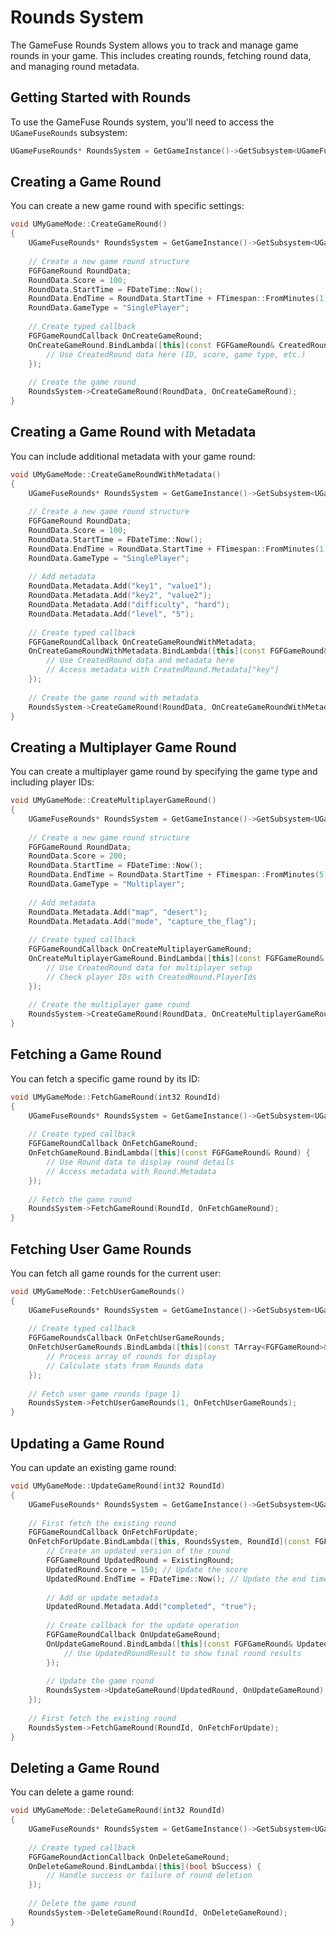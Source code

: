 # Rounds System

The GameFuse Rounds System allows you to track and manage game rounds in your game. This includes creating rounds, fetching round data, and managing round metadata.

## Getting Started with Rounds

To use the GameFuse Rounds system, you'll need to access the `UGameFuseRounds` subsystem:

```cpp
UGameFuseRounds* RoundsSystem = GetGameInstance()->GetSubsystem<UGameFuseRounds>();
```

## Creating a Game Round

You can create a new game round with specific settings:

```cpp
void UMyGameMode::CreateGameRound()
{
    UGameFuseRounds* RoundsSystem = GetGameInstance()->GetSubsystem<UGameFuseRounds>();
    
    // Create a new game round structure
    FGFGameRound RoundData;
    RoundData.Score = 100;
    RoundData.StartTime = FDateTime::Now();
    RoundData.EndTime = RoundData.StartTime + FTimespan::FromMinutes(1);
    RoundData.GameType = "SinglePlayer";
    
    // Create typed callback
    FGFGameRoundCallback OnCreateGameRound;
    OnCreateGameRound.BindLambda([this](const FGFGameRound& CreatedRound) {
        // Use CreatedRound data here (ID, score, game type, etc.)
    });
    
    // Create the game round
    RoundsSystem->CreateGameRound(RoundData, OnCreateGameRound);
}
```

## Creating a Game Round with Metadata

You can include additional metadata with your game round:

```cpp
void UMyGameMode::CreateGameRoundWithMetadata()
{
    UGameFuseRounds* RoundsSystem = GetGameInstance()->GetSubsystem<UGameFuseRounds>();
    
    // Create a new game round structure
    FGFGameRound RoundData;
    RoundData.Score = 100;
    RoundData.StartTime = FDateTime::Now();
    RoundData.EndTime = RoundData.StartTime + FTimespan::FromMinutes(1);
    RoundData.GameType = "SinglePlayer";
    
    // Add metadata
    RoundData.Metadata.Add("key1", "value1");
    RoundData.Metadata.Add("key2", "value2");
    RoundData.Metadata.Add("difficulty", "hard");
    RoundData.Metadata.Add("level", "5");
    
    // Create typed callback
    FGFGameRoundCallback OnCreateGameRoundWithMetadata;
    OnCreateGameRoundWithMetadata.BindLambda([this](const FGFGameRound& CreatedRound) {
        // Use CreatedRound data and metadata here
        // Access metadata with CreatedRound.Metadata["key"]
    });
    
    // Create the game round with metadata
    RoundsSystem->CreateGameRound(RoundData, OnCreateGameRoundWithMetadata);
}
```

## Creating a Multiplayer Game Round

You can create a multiplayer game round by specifying the game type and including player IDs:

```cpp
void UMyGameMode::CreateMultiplayerGameRound()
{
    UGameFuseRounds* RoundsSystem = GetGameInstance()->GetSubsystem<UGameFuseRounds>();
    
    // Create a new game round structure
    FGFGameRound RoundData;
    RoundData.Score = 200;
    RoundData.StartTime = FDateTime::Now();
    RoundData.EndTime = RoundData.StartTime + FTimespan::FromMinutes(5);
    RoundData.GameType = "Multiplayer";
    
    // Add metadata
    RoundData.Metadata.Add("map", "desert");
    RoundData.Metadata.Add("mode", "capture_the_flag");
    
    // Create typed callback
    FGFGameRoundCallback OnCreateMultiplayerGameRound;
    OnCreateMultiplayerGameRound.BindLambda([this](const FGFGameRound& CreatedRound) {
        // Use CreatedRound data for multiplayer setup
        // Check player IDs with CreatedRound.PlayerIds
    });
    
    // Create the multiplayer game round
    RoundsSystem->CreateGameRound(RoundData, OnCreateMultiplayerGameRound);
}
```

## Fetching a Game Round

You can fetch a specific game round by its ID:

```cpp
void UMyGameMode::FetchGameRound(int32 RoundId)
{
    UGameFuseRounds* RoundsSystem = GetGameInstance()->GetSubsystem<UGameFuseRounds>();
    
    // Create typed callback
    FGFGameRoundCallback OnFetchGameRound;
    OnFetchGameRound.BindLambda([this](const FGFGameRound& Round) {
        // Use Round data to display round details
        // Access metadata with Round.Metadata
    });
    
    // Fetch the game round
    RoundsSystem->FetchGameRound(RoundId, OnFetchGameRound);
}
```

## Fetching User Game Rounds

You can fetch all game rounds for the current user:

```cpp
void UMyGameMode::FetchUserGameRounds()
{
    UGameFuseRounds* RoundsSystem = GetGameInstance()->GetSubsystem<UGameFuseRounds>();
    
    // Create typed callback
    FGFGameRoundsCallback OnFetchUserGameRounds;
    OnFetchUserGameRounds.BindLambda([this](const TArray<FGFGameRound>& Rounds) {
        // Process array of rounds for display
        // Calculate stats from Rounds data
    });
    
    // Fetch user game rounds (page 1)
    RoundsSystem->FetchUserGameRounds(1, OnFetchUserGameRounds);
}
```

## Updating a Game Round

You can update an existing game round:

```cpp
void UMyGameMode::UpdateGameRound(int32 RoundId)
{
    UGameFuseRounds* RoundsSystem = GetGameInstance()->GetSubsystem<UGameFuseRounds>();
    
    // First fetch the existing round
    FGFGameRoundCallback OnFetchForUpdate;
    OnFetchForUpdate.BindLambda([this, RoundsSystem, RoundId](const FGFGameRound& ExistingRound) {
        // Create an updated version of the round
        FGFGameRound UpdatedRound = ExistingRound;
        UpdatedRound.Score = 150; // Update the score
        UpdatedRound.EndTime = FDateTime::Now(); // Update the end time
        
        // Add or update metadata
        UpdatedRound.Metadata.Add("completed", "true");
        
        // Create callback for the update operation
        FGFGameRoundCallback OnUpdateGameRound;
        OnUpdateGameRound.BindLambda([this](const FGFGameRound& UpdatedRoundResult) {
            // Use UpdatedRoundResult to show final round results
        });
        
        // Update the game round
        RoundsSystem->UpdateGameRound(UpdatedRound, OnUpdateGameRound);
    });
    
    // First fetch the existing round
    RoundsSystem->FetchGameRound(RoundId, OnFetchForUpdate);
}
```

## Deleting a Game Round

You can delete a game round:

```cpp
void UMyGameMode::DeleteGameRound(int32 RoundId)
{
    UGameFuseRounds* RoundsSystem = GetGameInstance()->GetSubsystem<UGameFuseRounds>();
    
    // Create typed callback
    FGFGameRoundActionCallback OnDeleteGameRound;
    OnDeleteGameRound.BindLambda([this](bool bSuccess) {
        // Handle success or failure of round deletion
    });
    
    // Delete the game round
    RoundsSystem->DeleteGameRound(RoundId, OnDeleteGameRound);
}
```